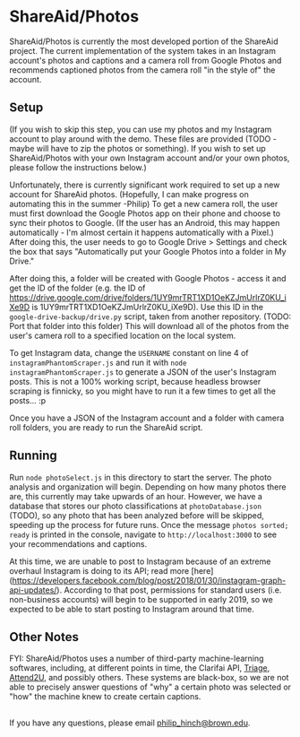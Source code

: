 # ShareAid/Photos

ShareAid/Photos is currently the most developed portion of the ShareAid project. The current implementation of the system takes in an Instagram account's photos and captions and a camera roll from Google Photos and recommends captioned photos from the camera roll "in the style of" the account. 

## Setup

(If you wish to skip this step, you can use my photos and my Instagram account to play around with the demo. These files are provided (TODO - maybe will have to zip the photos or something). If you wish to set up ShareAid/Photos with your own Instagram account and/or your own photos, please follow the instructions below.)

Unfortunately, there is currently significant work required to set up a new account for ShareAid photos. (Hopefully, I can make progress on automating this in the summer -Philip) To get a new camera roll, the user must first download the Google Photos app on their phone and choose to sync their photos to Google. (If the user has an Android, this may happen automatically - I'm almost certain it happens automatically with a Pixel.) After doing this, the user needs to go to Google Drive > Settings and check the box that says "Automatically put your Google Photos into a folder in My Drive." 

After doing this, a folder will be created with Google Photos - access it and get the ID of the folder (e.g. the ID of https://drive.google.com/drive/folders/1UY9mrTRT1XD1OeKZJmUrlrZ0KU_iXe9D is 1UY9mrTRT1XD1OeKZJmUrlrZ0KU_iXe9D). Use this ID in the `google-drive-backup/drive.py` script, taken from another repository. (TODO: Port that folder into this folder) This will download all of the photos from the user's camera roll to a specified location on the local system. 

To get Instagram data, change the `USERNAME` constant on line 4 of `instagramPhantomScraper.js` and run it with `node instagramPhantomScraper.js` to generate a JSON of the user's Instagram posts. This is not a 100% working script, because headless browser scraping is finnicky, so you might have to run it a few times to get all the posts... :p

Once you have a JSON of the Instagram account and a folder with camera roll folders, you are ready to run the ShareAid script.

## Running

Run `node photoSelect.js` in this directory to start the server. The photo analysis and organization will begin. Depending on how many photos there are, this currently may take upwards of an hour. However, we have a database that stores our photo classifications at `photoDatabase.json` (TODO), so any photo that has been analyzed before will be skipped, speeding up the process for future runs. Once the message `photos sorted; ready` is printed in the console, navigate to `http://localhost:3000` to see your recommendations and captions.

At this time, we are unable to post to Instagram because of an extreme overhaul Instagram is doing to its API; read more [here] (https://developers.facebook.com/blog/post/2018/01/30/instagram-graph-api-updates/). According to that post, permissions for standard users (i.e. non-business accounts) will begin to be supported in early 2019, so we expected to be able to start posting to Instagram around that time. 

## Other Notes

FYI: ShareAid/Photos uses a number of third-party machine-learning softwares, including, at different points in time, the Clarifai API, [Triage](http://phototriage.cs.princeton.edu/paper/Chang2016APT.pdf), [Attend2U](https://github.com/cesc-park/attend2u), and possibly others. These systems are black-box, so we are not able to precisely answer questions of "why" a certain photo was selected or "how" the machine knew to create certain captions. 

##

If you have any questions, please email [philip_hinch@brown.edu](mailto:philip_hinch@brown.edu).


